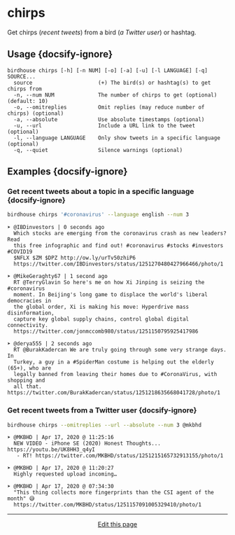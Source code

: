 # chirps
Get chirps (_recent tweets_) from a bird (_a Twitter user_) or hashtag.

## Usage {docsify-ignore}
```
birdhouse chirps [-h] [-n NUM] [-o] [-a] [-u] [-l LANGUAGE] [-q] SOURCE...
  source                     (+) The bird(s) or hashtag(s) to get chirps from 
  -n, --num NUM              The number of chirps to get (optional) (default: 10)
  -o, --omitreplies          Omit replies (may reduce number of chirps) (optional) 
  -a, --absolute             Use absolute timestamps (optional) 
  -u, --url                  Include a URL link to the tweet (optional) 
  -l, --language LANGUAGE    Only show tweets in a specific language (optional) 
  -q, --quiet                Silence warnings (optional)
```

## Examples {docsify-ignore}

### Get recent tweets about a topic in a specific language {docsify-ignore}
```bash
birdhouse chirps '#coronavirus' --language english --num 3
```
```
➤ @IBDinvestors | 0 seconds ago 
  Which stocks are emerging from the coronavirus crash as new leaders? Read 
  this free infographic and find out! #coronavirus #stocks #investors #COVID19 
  $NFLX $ZM $DPZ http://ow.ly/urTv50zhiP6  
  https://twitter.com/IBDinvestors/status/1251270480427966466/photo/1 

➤ @MikeGeraghty67 | 1 second ago 
  RT @TerryGlavin So here's me on how Xi Jinping is seizing the #coronavirus 
  moment. In Beijing's long game to displace the world's liberal democracies in 
  the global order, Xi is making his move: Hyperdrive mass disinformation, 
  capture key global supply chains, control global digital connectivity. 
  https://twitter.com/jonmccomb980/status/1251150795925417986 

➤ @derya555 | 2 seconds ago 
  RT @BurakKadercan We are truly going through some very strange days. In 
  Turkey, a guy in a #SpiderMan costume is helping out the elderly (65+), who are 
  legally banned from leaving their homes due to #CoronaVirus, with shopping and 
  all that. https://twitter.com/BurakKadercan/status/1251218635668041728/photo/1 
```

### Get recent tweets from a Twitter user {docsify-ignore}
```bash
birdhouse chirps --omitreplies --url --absolute --num 3 @mkbhd
```
```
➤ @MKBHD | Apr 17, 2020 @ 11:25:16 
  NEW VIDEO - iPhone SE (2020) Honest Thoughts... https://youtu.be/UK8HH3_q4yI 
   - RT! https://twitter.com/MKBHD/status/1251215165732913155/photo/1 

➤ @MKBHD | Apr 17, 2020 @ 11:20:27 
  Highly requested upload incoming…

➤ @MKBHD | Apr 17, 2020 @ 07:34:30 
  "This thing collects more fingerprints than the CSI agent of the month" 😅 
  https://twitter.com/MKBHD/status/1251157091005329410/photo/1
```

<hr>
<div style="text-align:center">
	<a class="edit-link" href="https://github.com/wcarhart/wcarhart.github.io/docs/_404.md" target="_blank"><i class="fas fa-edit"></i> Edit this page</a>
</div>